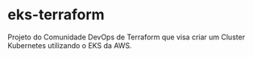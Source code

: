 # eks-terraform
Projeto do Comunidade DevOps de Terraform que visa criar um Cluster Kubernetes utilizando o EKS da AWS.
